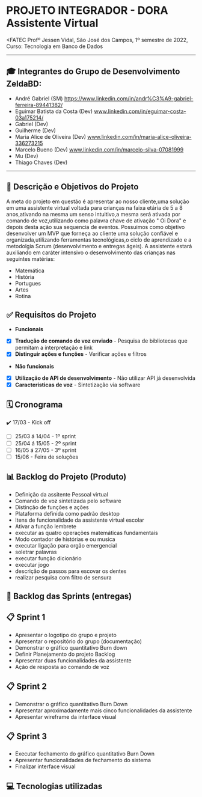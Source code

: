 # PROJETO INTEGRADOR - DORA Assistente Virtual
<FATEC Profº Jessen Vidal, São José dos Campos, 1º semestre de 2022, Curso: Tecnologia em Banco de Dados
    
______________________________________________________________________________________________________________
## 🎓 **Integrantes do Grupo de Desenvolvimento ZeldaBD:**
- André Gabriel (SM) https://www.linkedin.com/in/andr%C3%A9-gabriel-ferreira-89441382/
- Eguimar Batista da Costa (Dev) www.linkedin.com/in/eguimar-costa-03a175214/
- Gabriel (Dev)
- Guilherme (Dev) 
- Maria Alice de Oliveira (Dev) www.linkedin.com/in/maria-alice-oliveira-336273215
- Marcelo Bueno (Dev) www.linkedin.com/in/marcelo-silva-07081999
- Mu (Dev)
- Thiago Chaves (Dev) 

______________________________________________________________________________________________________________
## 💼 Descrição e Objetivos do Projeto
A meta do projeto em questão é apresentar ao nosso cliente,uma solução em uma assistente virtual voltada para crianças na faixa etária de 5 a 8 anos,ativando na mesma um senso intuitivo,a mesma será ativada por comando de voz,utilizando como palavra chave de ativação " Oi Dora" e depois desta ação sua sequencia de eventos.
Possuimos como objetivo desenvolver um MVP que forneça ao cliente uma solução confiável e organizada,utilizando ferramentas tecnológicas,o ciclo de aprendizado e
a metodolgia Scrum (desenvolvimento e entregas ágeis).
A assistente estará auxiliando em caráter intensivo o desenvolvimento das crianças nas seguintes matérias: 
- Matemática
- História
- Portugues
- Artes
- Rotina 

## ✅ **Requisitos do Projeto**
- **Funcionais**
- [x]  **Tradução de comando de voz enviado** - Pesquisa de bibliotecas que permitam a interpretação e link
- [x]  **Distinguir ações e funções** - Verificar ações e filtros 

- **Não funcionais**
- [x]  **Utilização de API de desenvolvimento** - Não utilizar API já desenvolvida
- [x]  **Caracteristicas de voz** - Sintetização via software
    
 ## 🗓️ Cronograma
</h2>    

:heavy_check_mark: 17/03 - Kick off
- [ ] 25/03 á 14/04 - 1º sprint
- [ ] 25/04 á 15/05 - 2º sprint
- [ ] 16/05 á 27/05 - 3º sprint
- [ ] 15/06 - Feira de soluções

## 📊 Backlog do Projeto (Produto)

 - Definição da assitente Pessoal virtual
 - Comando de voz sintetizada pelo software
 - Distinção de funções e ações
 - Plataforma definida como padrão desktop
 - Itens de funcionalidade da assistente virtual escolar
 - Ativar a função lembrete
 - executar as quatro operações matemáticas fundamentais
 - Modo contador de histórias e ou musica
 - executar ligação para orgão emergencial
 - soletrar palavras
 - executar função dicionário
 - executar jogo
 - descrição de passos para escovar os dentes
 - realizar pesquisa com filtro de sensura  
 
 ## 📑 Backlog das Sprints (entregas)
 
 
 ## 📋 **Sprint 1**
 
 - Apresentar o logotipo do grupo e projeto
 - Apresentar o repositório do grupo (documentação)
 - Demonstrar o gráfico quantitativo Burn down
 - Definir Planejamento do projeto Backlog
 - Apresentar duas funcionalidades da assistente
 - Ação de resposta ao comando de voz


## 📋 **Sprint 2**

- Demonstrar o gráfico quantitativo Burn Down
- Apresentar aproximadamente mais cinco funcionalidades da assistente
- Apresentar wireframe da interface visual


## 📋 **Sprint 3**

- Executar fechamento do gráfico quantitativo Burn Down
- Apresentar funcionalidades de fechamento do sistema
- Finalizar interface visual


## 💻 **Tecnologias utilizadas**









